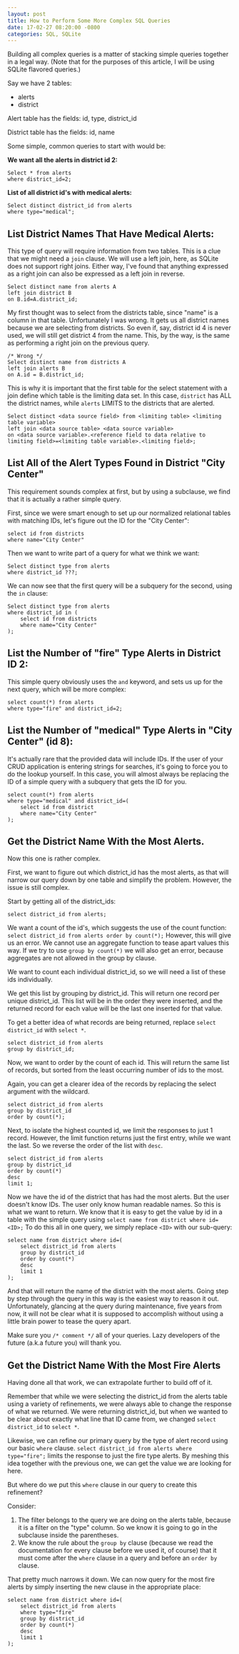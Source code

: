 ```yaml
---
layout: post
title: How to Perform Some More Complex SQL Queries
date: 17-02-27 08:20:00 -0800
categories: SQL, SQLite
---
```


Building all complex queries is a matter of stacking simple queries together in a legal way.
(Note that for the purposes of this article, I will be using SQLite flavored queries.)

Say we have 2 tables:

- alerts
- district

Alert table has the fields:
id, type, district_id

District table has the fields:
id, name

Some simple, common queries to start with would be:

**We want all the alerts in district id 2:**


    Select * from alerts 
    where district_id=2;


**List of all district id's with medical alerts:**


    Select distinct district_id from alerts 
    where type="medical";



## List District Names That Have Medical Alerts:

This type of query will require information from two tables. This is a clue that we might need a `join` clause. We will use a left join, here, as SQLite does not support right joins. Either way, I've found that anything expressed as a right join can also be expressed as a left join in reverse.

    Select distinct name from alerts A 
    left join district B 
    on B.id=A.district_id;


My first thought was to select from the districts table, since "name" is a column in that table. Unfortunately I was wrong. It gets us all district names because we are selecting from districts. So even if, say, district id 4 is never used, we will still get district 4 from the name. This, by the way, is the same as performing a right join on the previous query.

    /* Wrong */
    Select distinct name from districts A 
    left join alerts B 
    on A.id = B.district_id;

This is why it is important that the first table for the select statement with a join define which table is the limiting data set. In this case, `district` has ALL the district names, while `alerts` LIMITS to the districts that are alerted.


    Select distinct <data source field> from <limiting table> <limiting table variable> 
    left join <data source table> <data source variable> 
    on <data source variable>.<reference field to data relative to limiting field>=<limiting table variable>.<limiting field>;


## List All of the Alert Types Found in District "City Center"

This requirement sounds complex at first, but by using a subclause, we find that it is actually a rather simple query.

First, since we were smart enough to set up our normalized relational tables with matching IDs, let's figure out the ID for the "City Center":

    select id from districts 
    where name="City Center"

Then we want to write part of a query for what we think we want:

    Select distinct type from alerts 
    where district_id ???;

We can now see that the first query will be a subquery for the second, using the `in` clause:
    

    Select distinct type from alerts 
    where district_id in (
        select id from districts 
        where name="City Center"
    );


## List the Number of "fire" Type Alerts in District ID 2:

This simple query obviously uses the `and` keyword, and sets us up for the next query, which will be more complex:

    select count(*) from alerts 
    where type="fire" and district_id=2;


## List the Number of "medical" Type Alerts in "City Center" (id 8):

It's actually rare that the provided data will include IDs. If the user of your CRUD application is entering strings for searches, it's going to force you to do the lookup yourself. In this case, you will almost always be replacing the ID of a simple query with a subquery that gets the ID for you.

    select count(*) from alerts 
    where type="medical" and district_id=(
        select id from district 
        where name="City Center"
    );


## Get the District Name With the Most Alerts.

Now this one is rather complex.

First, we want to figure out which district_id has the most alerts, as that will narrow our query down by one table and simplify the problem. However, the issue is still complex.

Start by getting all of the district_ids:


    select district_id from alerts;


We want a count of the id's, which suggests the use of the count function: `select district_id from alerts order by count(*);` However, this will give us an error. We cannot use an aggregate function to tease apart values this way. If we try to use `group by count(*)` we will also get an error, because aggregates are not allowed in the group by clause.

We want to count each individual district_id, so we will need a list of these ids individually.

We get this list by grouping by district_id. This will return one record per unique district_id. This list will be in the order they were inserted, and the returned record for each value will be the last one inserted for that value.

To get a better idea of what records are being returned, replace `select district_id` with `select *`.

    select district_id from alerts 
    group by district_id;


Now, we want to order by the count of each id. This will return the same list of records, but sorted from the least occurring number of ids to the most.

Again, you can get a clearer idea of the records by replacing the select argument with the wildcard.

    select district_id from alerts
    group by district_id
    order by count(*);


Next, to isolate the highest counted id, we limit the responses to just 1 record. However, the limit function returns just the first entry, while we want the last. So we reverse the order of the list with `desc`.


    select district_id from alerts
    group by district_id
    order by count(*)
    desc
    limit 1;


Now we have the id of the district that has had the most alerts. But the user doesn't know IDs. The user only know human readable names. So this is what we want to return. We know that it is easy to get the value by id in a table with the simple query using `select name from district where id=<ID>;` To do this all in one query, we simply replace `<ID>` with our sub-query:


    select name from district where id=(
        select district_id from alerts
        group by district_id
        order by count(*)
        desc
        limit 1
    );


And that will return the name of the district with the most alerts. Going step by step through the query in this way is the easiest way to reason it out. Unfortunately, glancing at the query during maintenance, five years from now, it will not be clear what it is supposed to accomplish without using a little brain power to tease the query apart.

Make sure you `/* comment */` all of your queries. Lazy developers of the future (a.k.a future you) will thank you.

## Get the District Name With the Most Fire Alerts

Having done all that work, we can extrapolate further to build off of it.

Remember that while we were selecting the district_id from the alerts table using a variety of refinements, we were always able to change the response of what we returned. We were returning district_id, but when we wanted to be clear about exactly what line that ID came from, we changed `select district_id` to `select *`.

Likewise, we can refine our primary query by the type of alert record using our basic `where` clause. `select district_id from alerts where type="fire";` limits the response to just the fire type alerts. By meshing this idea together with the previous one, we can get the value we are looking for here.

But where do we put this `where` clause in our query to create this refinement?

Consider:

1. The filter belongs to the query we are doing on the alerts table, because it is a filter on the "type" column. So we know it is going to go in the subclause inside the parentheses.
2. We know the rule about the `group by` clause (because we read the documentation for every clause before we used it, of course) that it must come after the `where` clause in a query and before an `order by` clause.

That pretty much narrows it down. We can now query for the most fire alerts by simply inserting the new clause in the appropriate place:

    select name from district where id=(
        select district_id from alerts
        where type="fire"
        group by district_id
        order by count(*)
        desc
        limit 1
    );

